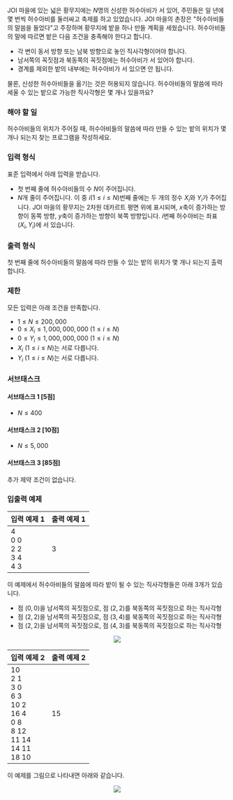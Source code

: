 JOI 마을에 있는 넓은 황무지에는 $N$명의 신성한 허수아비가 서 있어, 주민들은 일 년에 몇 번씩 허수아비를 둘러싸고 축제를 하고 있었습니다. JOI 마을의 촌장은 "허수아비들의 말씀을 들었다"고 주장하며 황무지에 밭을 하나 만들 계획을 세웠습니다. 허수아비들의 말에 따르면 밭은 다음 조건을 충족해야 한다고 합니다.

* 각 변이 동서 방향 또는 남북 방향으로 놓인 직사각형이어야 합니다.
* 남서쪽의 꼭짓점과 북동쪽의 꼭짓점에는 허수아비가 서 있어야 합니다.
* 경계를 제외한 밭의 내부에는 허수아비가 서 있으면 안 됩니다.

물론, 신성한 허수아비들을 옮기는 것은 허용되지 않습니다. 허수아비들의 말씀에 따라 세울 수 있는 밭으로 가능한 직사각형은 몇 개나 있을까요?

### 해야 할 일

허수아비들의 위치가 주어질 때, 허수아비들의 말씀에 따라 만들 수 있는 밭의 위치가 몇 개나 되는지 찾는 프로그램을 작성하세요.

### 입력 형식

표준 입력에서 아래 입력을 받습니다.

* 첫 번째 줄에 허수아비들의 수 $N$이 주어집니다.
* $N$개 줄이 주어집니다. 이 중 $i$($1 \le i \le N$)번째 줄에는 두 개의 정수 $X_{i}$와 $Y_{i}$가 주어집니다. JOI 마을의 황무지는 2차원 데카르트 평면 위에 표시되며, $x$축이 증가하는 방향이 동쪽 방향, $y$축이 증가하는 방향이 북쪽 방향입니다. $i$번째 허수아비는 좌표 $(X_{i}, Y_{i})$에 서 있습니다.

### 출력 형식

첫 번째 줄에 허수아비들의 말씀에 따라 만들 수 있는 밭의 위치가 몇 개나 되는지 출력합니다.

### 제한

모든 입력은 아래 조건을 만족합니다.

* $1 \le N \le 200,000$
* $0 \le X_{i} \le 1,000,000,000$ ($1 \le i \le N$)
* $0 \le Y_{i} \le 1,000,000,000$ ($1 \le i \le N$)
* $X_{i}$ ($1 \le i \le N$)는 서로 다릅니다.
* $Y_{i}$ ($1 \le i \le N$)는 서로 다릅니다.

### 서브태스크

#### 서브태스크 1 [5점]

* $N \le 400$

#### 서브태스크 2 [10점]

* $N \le 5,000$

#### 서브태스크 3 [85점]

추가 제약 조건이 없습니다.

### 입출력 예제

<table class='table table-bordered table-condensed'>
 <thead>
  <tr>
   <th>입력 예제 1</th>
   <th>출력 예제 1</th>
  </tr>
 </thead>
 <tbody>
  <tr>
   <td style="width: 50%;" class="code-font">4<br>
0 0<br>
2 2<br>
3 4<br>
4 3</td>
   <td class="code-font">3</td>
  </tr>
 </tbody>
</table>

이 예제에서 허수아비들의 말씀에 따라 밭이 될 수 있는 직사각형들은 아래 3개가 있습니다.

* 점 $(0, 0)$을 남서쪽의 꼭짓점으로, 점 $(2, 2)$를 북동쪽의 꼭짓점으로 하는 직사각형
* 점 $(2, 2)$을 남서쪽의 꼭짓점으로, 점 $(3, 4)$를 북동쪽의 꼭짓점으로 하는 직사각형
* 점 $(2, 2)$을 남서쪽의 꼭짓점으로, 점 $(4, 3)$를 북동쪽의 꼭짓점으로 하는 직사각형

<div style="text-align: center;">
 <img src="https://s3.ap-northeast-2.amazonaws.com/oj.uz/old/JOI14_scarecrows/scarecrow1.png">
</div>


<table class='table table-bordered table-condensed'>
 <thead>
  <tr>
   <th>입력 예제 2</th>
   <th>출력 예제 2</th>
  </tr>
 </thead>
 <tbody>
  <tr>
   <td style="width: 50%;" class="code-font">10<br>
2 1<br>
3 0<br>
6 3<br>
10 2<br>
16 4<br>
0 8<br>
8 12<br>
11 14<br>
14 11<br>
18 10</td>
   <td class="code-font">15</td>
  </tr>
 </tbody>
</table>

이 예제를 그림으로 나타내면 아래와 같습니다.
<div style="text-align: center;">
 <img src="https://s3.ap-northeast-2.amazonaws.com/oj.uz/old/JOI14_scarecrows/scarecrow2.png">
</div>